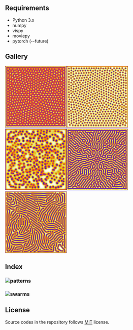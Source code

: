 ## Requirements

* Python 3.x
* numpy
* vispy
* moviepy
* pytorch (--future)

## Gallery
<img src="https://github.com/Kashu7100/Recreation-of-Nature/blob/master/assets/self_replacing_spots.png" height="200"/><img src="https://github.com/Kashu7100/Recreation-of-Nature/blob/master/assets/stable_spots.png" height="200"/><img src="https://github.com/Kashu7100/Recreation-of-Nature/blob/master/assets/unstable_spots.png" height="200"/><img src="https://github.com/Kashu7100/Recreation-of-Nature/blob/master/assets/labyrinthine_pattern.png" height="200"/><img src="https://github.com/Kashu7100/Recreation-of-Nature/blob/master/assets/worm_like_pattern.png" height="200"/>
## Index

###  ![patterns](/patterns)
###  ![swarms](/swarm)


## License

Source codes in the repository follows [MIT](http://www.opensource.org/licenses/MIT) license.
